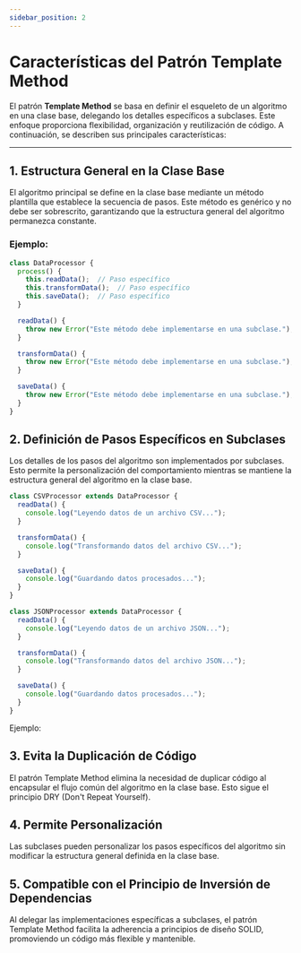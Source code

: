 ```yaml
---
sidebar_position: 2
---
```


# Características del Patrón Template Method

El patrón **Template Method** se basa en definir el esqueleto de un algoritmo en una clase base, delegando los detalles específicos a subclases. Este enfoque proporciona flexibilidad, organización y reutilización de código. A continuación, se describen sus principales características:

---

## 1. **Estructura General en la Clase Base**

El algoritmo principal se define en la clase base mediante un método plantilla que establece la secuencia de pasos. Este método es genérico y no debe ser sobrescrito, garantizando que la estructura general del algoritmo permanezca constante.

### Ejemplo:
```javascript
class DataProcessor {
  process() {
    this.readData();  // Paso específico
    this.transformData();  // Paso específico
    this.saveData();  // Paso específico
  }

  readData() {
    throw new Error("Este método debe implementarse en una subclase.");
  }

  transformData() {
    throw new Error("Este método debe implementarse en una subclase.");
  }

  saveData() {
    throw new Error("Este método debe implementarse en una subclase.");
  }
}
```

## 2. Definición de Pasos Específicos en Subclases
Los detalles de los pasos del algoritmo son implementados por subclases. Esto permite la personalización del comportamiento mientras se mantiene la estructura general del algoritmo en la clase base.

```javascript
class CSVProcessor extends DataProcessor {
  readData() {
    console.log("Leyendo datos de un archivo CSV...");
  }

  transformData() {
    console.log("Transformando datos del archivo CSV...");
  }

  saveData() {
    console.log("Guardando datos procesados...");
  }
}

class JSONProcessor extends DataProcessor {
  readData() {
    console.log("Leyendo datos de un archivo JSON...");
  }

  transformData() {
    console.log("Transformando datos del archivo JSON...");
  }

  saveData() {
    console.log("Guardando datos procesados...");
  }
}
```

Ejemplo:

## 3. Evita la Duplicación de Código
El patrón Template Method elimina la necesidad de duplicar código al encapsular el flujo común del algoritmo en la clase base. Esto sigue el principio DRY (Don't Repeat Yourself).

## 4. Permite Personalización
Las subclases pueden personalizar los pasos específicos del algoritmo sin modificar la estructura general definida en la clase base.

## 5. Compatible con el Principio de Inversión de Dependencias
Al delegar las implementaciones específicas a subclases, el patrón Template Method facilita la adherencia a principios de diseño SOLID, promoviendo un código más flexible y mantenible.
